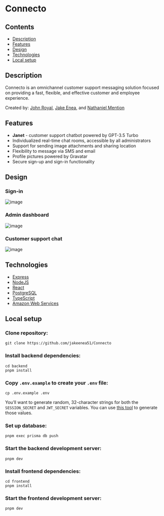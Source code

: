 # Connecto

## Contents

- [Description](#description)
- [Features](#features)
- [Design](#design)
- [Technologies](#technologies)
- [Local setup](#local-setup)

## Description

Connecto is an omnichannel customer support messaging solution focused on providing a fast, flexible, and effective customer and employee experience.

Created by: [John Royal](https://github.com/john-royal), [Jake Enea](https://github.com/jakeenea51), and [Nathaniel Mention](https://github.com/NathanielMention)


## Features
- __Janet__ - customer support chatbot powered by GPT-3.5 Turbo
- Individualized real-time chat rooms, accessible by all administrators
- Support for sending image attachments and sharing location
- Flexibility to message via SMS and email
- Profile pictures powered by Gravatar
- Secure sign-up and sign-in functionality


## Design

### Sign-in
![image](https://user-images.githubusercontent.com/91490989/228003337-1ab7d538-721e-4d66-b2db-46b8c7b13ec9.png)

### Admin dashboard
![image](https://user-images.githubusercontent.com/91490989/228003807-5c1cb547-08cc-4321-b2ee-91a039be1ac7.png)

### Customer support chat
![image](https://user-images.githubusercontent.com/91490989/228004803-d4af874f-2a2e-467c-9df1-bc87b6775f29.png)


## Technologies

- [Express](https://expressjs.com/)
- [NodeJS](https://nodejs.org/en/)
- [React](https://reactjs.org/)
- [PostgreSQL](https://www.postgresql.org/)
- [TypeScript](https://www.typescriptlang.org/)
- [Amazon Web Services](https://docs.aws.amazon.com/iam/index.html?nc2=h_ql_doc_iam)

## Local setup

### Clone repository:

```
git clone https://github.com/jakeenea51/Connecto
```

### Install backend dependencies:

```
cd backend
pnpm install
```

### Copy `.env.example` to create your `.env` file:

```
cp .env.example .env
```

You’ll want to generate random, 32-character strings for both the `SESSION_SECRET` and `JWT_SECRET` variables. You can use [this tool](https://1password.com/password-generator/) to generate those values.

### Set up database:

```
pnpm exec prisma db push
```

### Start the backend development server:

```
pnpm dev
```

### Install frontend dependencies:

```
cd frontend
pnpm install
```

### Start the frontend development server:

```
pnpm dev
```
